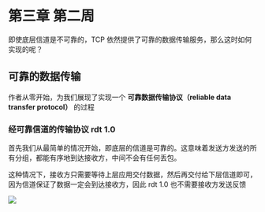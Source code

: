 # 第三章 第二周

即使底层信道是不可靠的，TCP 依然提供了可靠的数据传输服务，那么这时如何实现的呢？

## 可靠的数据传输

作者从零开始，为我们展现了实现一个 **可靠数据传输协议（reliable data transfer protocol）** 的过程

### 经可靠信道的传输协议 rdt 1.0

首先我们从最简单的情况开始，即底层的信道是可靠的。这意味着发送方发送的所有分组，都能有序地到达接收方，中间不会有任何丢包。

这种情况下，接收方只需要等待上层应用交付数据，然后再交付给下层信道即可，因为信道保证了数据一定会到达接收方，因此 rdt 1.0 也不需要接收方发送反馈

![](images/IMG_1286.HEIC)



